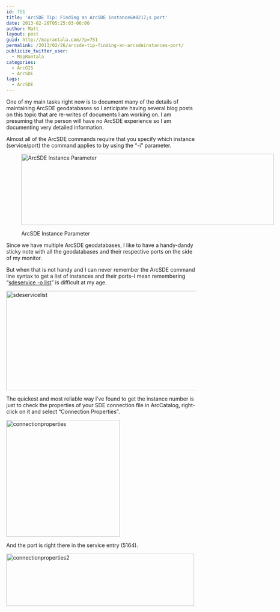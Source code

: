 ```yaml
---
id: 751
title: 'ArcSDE Tip: Finding an ArcSDE instance&#8217;s port'
date: 2013-02-26T05:25:03-06:00
author: Matt
layout: post
guid: http://maprantala.com/?p=751
permalink: /2013/02/26/arcsde-tip-finding-an-arcsdeinstances-port/
publicize_twitter_user:
  - MapRantala
categories:
  - ArcGIS
  - ArcSDE
tags:
  - ArcSDE
---
```

One of my main tasks right now is to document many of the details of maintaining ArcSDE geodatabases so I anticipate having several blog posts on this topic that are re-writes of documents I am working on. I am presuming that the person will have no ArcSDE experience so I am documenting very detailed information.

Almost all of the ArcSDE commands require that you specify which instance (service/port) the command applies to by using the &#8220;-i&#8221; parameter.<figure id="attachment_755" aria-describedby="caption-attachment-755" style="width: 672px" class="wp-caption aligncenter">

[<img class="size-full wp-image-755" alt="ArcSDE Instance Parameter" src="https://i2.wp.com/maprantala.com/wp-content/uploads/2013/02/instanceparameter1.png?resize=672%2C189" width="672" height="189" data-recalc-dims="1" />](https://i2.wp.com/maprantala.com/wp-content/uploads/2013/02/instanceparameter1.png)<figcaption id="caption-attachment-755" class="wp-caption-text">ArcSDE Instance Parameter</figcaption></figure> 

Since we have multiple ArcSDE geodatabases, I like to have a handy-dandy sticky note with all the geodatabases and their respective ports on the side of my monitor.

But when that is not handy and I can never remember the ArcSDE command line syntax to get a list of instances and their ports&#8211;I mean remembering &#8220;<a href="http://help.arcgis.com/en/geodatabase/10.0/admin_cmds/support_files/admincmdref.htm" target="_blank">sdeservice -o list</a>&#8221; is difficult at my age.

[<img class="aligncenter size-full wp-image-756" alt="sdeservicelist" src="https://i2.wp.com/maprantala.com/wp-content/uploads/2013/02/sdeservicelist.png?resize=586%2C264" width="586" height="264" data-recalc-dims="1" />](https://i2.wp.com/maprantala.com/wp-content/uploads/2013/02/sdeservicelist.png)

The quickest and most reliable way I&#8217;ve found to get the instance number is just to check the properties of your SDE connection file in ArcCatalog, right-click on it and select &#8220;Connection Properties&#8221;.

[<img class="aligncenter size-full wp-image-757" alt="connectionproperties" src="https://i1.wp.com/maprantala.com/wp-content/uploads/2013/02/connectionproperties.png?resize=302%2C310" width="302" height="310" data-recalc-dims="1" />](https://i1.wp.com/maprantala.com/wp-content/uploads/2013/02/connectionproperties.png)

And the port is right there in the service entry (5164).

[<img class="aligncenter size-full wp-image-758" alt="connectionproperties2" src="https://i1.wp.com/maprantala.com/wp-content/uploads/2013/02/connectionproperties2.png?resize=500%2C139" width="500" height="139" data-recalc-dims="1" />](https://i1.wp.com/maprantala.com/wp-content/uploads/2013/02/connectionproperties2.png)